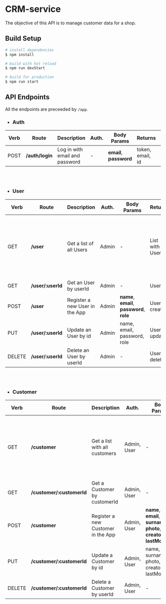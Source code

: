 # CRM-service

The objective of this API is to manage customer data for a shop.

## Build Setup

```bash
# install dependencies
$ npm install

# build with hot reload
$ npm run devStart

# build for production
$ npm run start
```

## API Endpoints
All the endpoints are preceeded by `/app`.

- ### Auth

|Verb|Route|Description|Auth.|Body Params|Returns|Notes|
|-|-|-|-|-|-|-|
|POST|**/auth/login** |Log in with email and password|-|**email**, **password**|token, email, id|-
##
<br>

- ### User

|Verb|Route|Description|Auth.|Body Params|Returns|Notes|
|-|-|-|-|-|-|-|
|GET|**/user** |Get a list of all Users|Admin|-|List with all Users|Pagination of 10 pages by default. It can be changed using query (limit and page)|
|GET|**/user/:userId** |Get an User by userId|Admin|-|User|-
|POST|**/user**|Register a new User in the App|Admin|**name**, **email**, **password**, **role**|User created|-|
|PUT|**/user/:userId**|Update an User by id|Admin|name, email, password, role|User updated|-|
|DELETE|**/user/:userId** |Delete an User by userId|Admin|-|User deleted|-

##
<br>

- ### Customer

|Verb|Route|Description|Auth.|Body Params|Returns|Notes|
|-|-|-|-|-|-|-|
|GET|**/customer** |Get a list with all customers|Admin, User|-|List with all Customers|Pagination of 10 pages by default. It can be changed using query (limit and page)|
|GET|**/customer/:customerId** |Get a Customer by customerId|Admin, User|-|Customer|-
|POST|**/customer**|Register a new Customer in the App|Admin, User|**name**, **email**, **surname**, **photo**, **creator**, **lastModified**|Customer created|-|
|PUT|**/customer/:customerId**|Update a Customer by id|Admin, User|name, email, surname, photo, creator, lastModified|Customer updated|-
|DELETE|**/customer/:customerId** |Delete a Customer by userId|Admin, User|-|Customer deleted|-

##

